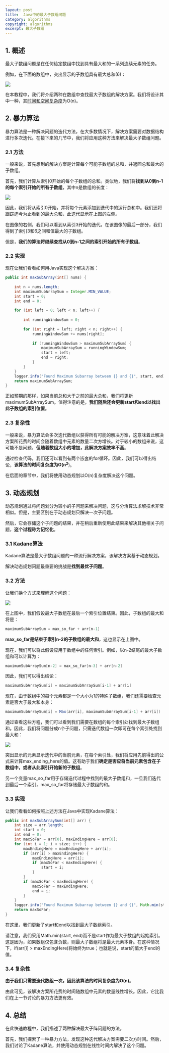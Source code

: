 ```yaml
---
layout: post
title:  Java中的最大子数组问题
category: algorithms
copyright: algorithms
excerpt: 最大子数组
---
```


## 1. 概述

最大子数组问题是在任何给定数组中找到具有最大和的一系列连续元素的任务。

例如，在下面的数组中，突出显示的子数组具有最大总和(6)：

![](/assets/images/2025/algorithms/javamaximumsubarray01.png)

在本教程中，我们将介绍两种在数组中查找最大子数组的解决方案。我们将设计其中一种，其[时间和空间复杂度](https://www.baeldung.com/java-algorithm-complexity)为O(n)。

## 2. 暴力算法

暴力算法是一种解决问题的迭代方法，在大多数情况下，解决方案需要对数据结构进行多次迭代。在接下来的几节中，我们将应用这种方法来解决最大子数组问题。

### 2.1 方法

一般来说，首先想到的解决方案是计算每个可能子数组的总和，并返回总和最大的子数组。

首先，我们计算从索引0开始的每个子数组的总和。类似地，我们将**找到从0到n-1的每个索引开始的所有子数组**，其中n是数组的长度：

![](/assets/images/2025/algorithms/javamaximumsubarray02.png)

因此，我们将从索引0开始，并将每个元素添加到迭代中的运行总和中。我们还将跟踪迄今为止看到的最大总和，此迭代显示在上图的左侧。

在图像的右侧，我们可以看到从索引3开始的迭代。在该图像的最后一部分，我们得到了索引3和6之间和值最大的子数组。

但是，**我们的算法将继续查找从0到n-1之间的索引开始的所有子数组**。

### 2.2 实现

现在让我们看看如何用Java实现这个解决方案：

```java
public int maxSubArray(int[] nums) {
 
    int n = nums.length;
    int maximumSubArraySum = Integer.MIN_VALUE;
    int start = 0;
    int end = 0;
 
    for (int left = 0; left < n; left++) {
 
        int runningWindowSum = 0;
 
        for (int right = left; right < n; right++) {
            runningWindowSum += nums[right];
 
            if (runningWindowSum > maximumSubArraySum) {
                maximumSubArraySum = runningWindowSum;
                start = left;
                end = right;
            }
        }
    }
    logger.info("Found Maximum Subarray between {} and {}", start, end);
    return maximumSubArraySum;
}
```

正如预期的那样，如果当前总和大于之前的最大总和，我们将更新maximumSubArraySum。值得注意的是，**我们随后还会更新start和end以找出此子数组的索引位置**。

### 2.3 复杂性

一般来说，暴力算法会多次迭代数组以获得所有可能的解决方案，这意味着此解决方案所花费的时间会随着数组中元素的数量二次方增长。对于较小的数组来说，这可能不是问题，**但随着数组大小的增加，此解决方案效率不高**。

通过检查代码，我们还可以看到有两个嵌套的for循环。因此，我们可以得出结论，**该算法的时间复杂度为O(n<sup>2<sup>**)。

在后面的章节中，我们将使用动态规划以O(n)复杂度解决这个问题。

## 3. 动态规划

动态规划通过将问题划分为较小的子问题来解决问题，这与分治算法求解技术非常相似。但是，主要区别在于动态规划只解决一次子问题。

然后，它会存储这个子问题的结果，并在稍后重新使用此结果来解决其他相关子问题，**这个过程称为记忆化**。

### 3.1 Kadane算法

Kadane算法是最大子数组问题的一种流行解决方案，该解决方案基于动态规划。

解决动态规划问题最重要的挑战是**找到最优子问题**。

### 3.2 方法

让我们换个方式来理解这个问题：

![](/assets/images/2025/algorithms/javamaximumsubarray03.png)

在上图中，我们假设最大子数组在最后一个索引位置结束。因此，子数组的最大和将是：

```java
maximumSubArraySum = max_so_far + arr[n-1]
```

**max_so_far是结束于索引n-2的子数组的最大和**，这也显示在上图中。

现在，我们可以将此假设应用于数组中的任何索引。例如，以n-2结尾的最大子数组和可以计算为：

```java
maximumSubArraySum[n-2] = max_so_far[n-3] + arr[n-2]
```

因此，我们可以得出结论：

```java
maximumSubArraySum[i] = maximumSubArraySum[i-1] + arr[i]
```

现在，由于数组中的每个元素都是一个大小为1的特殊子数组，我们还需要检查元素是否大于最大和本身：

```java
maximumSubArraySum[i] = Max(arr[i], maximumSubArraySum[i-1] + arr[i])
```

通过查看这些方程，我们可以看到我们需要在数组的每个索引处找到最大子数组和。因此，我们将问题分成n个子问题，只需迭代数组一次即可在每个索引处找到最大和：

![](/assets/images/2025/algorithms/javamaximumsubarray04.png)

突出显示的元素显示迭代中的当前元素，在每个索引处，我们将应用先前得出的公式来计算max_ending_here的值。这有助于我们**确定是否应将当前元素包含在子数组中，或者从此索引开始新的子数组**。

另一个变量max_so_far用于存储迭代过程中找到的最大子数组和，一旦我们迭代到最后一个索引，max_so_far将存储最大子数组的和。

### 3.3 实现

让我们看看如何按照上述方法在Java中实现Kadane算法：

```java
public int maxSubArraySum(int[] arr) {	
    int size = arr.length;	
    int start = 0;	
    int end = 0;	
    int maxSoFar = arr[0], maxEndingHere = arr[0];	
    for (int i = 1; i < size; i++) {	
        maxEndingHere = maxEndingHere + arr[i];	
        if (arr[i] > maxEndingHere) {	
            maxEndingHere = arr[i];	
            if (maxSoFar < maxEndingHere) {	
                start = i;	
            }	
        }	
        if (maxSoFar < maxEndingHere) {	
            maxSoFar = maxEndingHere;	
            end = i;	
        }	
    }	
    logger.info("Found Maximum Subarray between {} and {}", Math.min(start, end), end);	
    return maxSoFar;	
}
```

在这里，我们更新了start和end以找到最大子数组索引。

请注意，我们采用Math.min(start, end)而不是start作为最大子数组的起始索引。这是因为，如果数组仅包含负数，则最大子数组将是最大元素本身。在这种情况下，if(arr[i] > maxEndingHere)将始终为true；也就是说，start的值大于end的值。

### 3.4 复杂性

**由于我们只需要迭代数组一次，因此该算法的时间复杂度为O(n)**。

由此可见，该解决方案所花费的时间随数组中元素的数量线性增长。因此，它比我们在上一节讨论的暴力方法更有效。

## 4. 总结

在此快速教程中，我们描述了两种解决最大子阵问题的方法。

首先，我们探索了一种暴力方法，发现这种迭代解决方案需要二次方时间。然后，我们讨论了Kadane算法，并使用动态规划在线性时间内解决了这个问题。